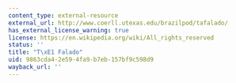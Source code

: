 ```yaml
---
content_type: external-resource
external_url: http://www.coerll.utexas.edu/brazilpod/tafalado/
has_external_license_warning: true
license: https://en.wikipedia.org/wiki/All_rights_reserved
status: ''
title: "T\xE1 Falado"
uid: 9863cda4-2e59-4fa9-b7eb-157bf9c598d9
wayback_url: ''
---
```

